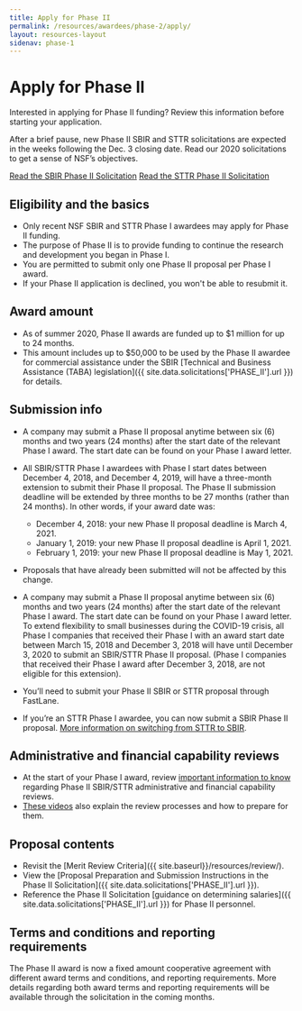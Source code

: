 ```yaml
---
title: Apply for Phase II
permalink: /resources/awardees/phase-2/apply/
layout: resources-layout
sidenav: phase-1
---
```


# Apply for Phase II

Interested in applying for Phase II funding? Review this information before starting your application.

After a brief pause, new Phase II SBIR and STTR solicitations are expected in the weeks following the Dec. 3 closing date. Read our 2020 solicitations to get a sense of NSF’s objectives.

<a class="usa-button usa-button-primary button-arrow" href="{{ site.data.solicitations['PHASE_II'].url }}">
  Read the SBIR Phase II Solicitation</a>

<a class="usa-button usa-button-primary button-arrow" href="{{ site.data.solicitations['STTR_PHASE_II'].url }}">
Read the STTR Phase II Solicitation</a>

## Eligibility and the basics

- Only recent NSF SBIR and STTR Phase I awardees may apply for Phase II funding.
- The purpose of Phase II is to provide funding to continue the research and development you began in Phase I.
- You are permitted to submit only one Phase II proposal per Phase I award.
- If your Phase II application is declined, you won't be able to resubmit it.

## Award amount 

- As of summer 2020, Phase II awards are funded up to $1 million for up to 24 months.
- This amount includes up to $50,000 to be used by the Phase II awardee for commercial assistance under the SBIR [Technical and Business Assistance (TABA) legislation]({{ site.data.solicitations['PHASE_II'].url }}) for details.

## Submission info

- A company may submit a Phase II proposal anytime between six (6) months and two years (24 months) after the start date of the relevant Phase I award. The start date can be found on your Phase I award letter.
- All SBIR/STTR Phase I awardees with Phase I start dates between December 4, 2018, and December 4, 2019, will have a three-month extension to submit their Phase II proposal. The Phase II submission deadline will be extended by three months to be 27 months (rather than 24 months). In other words, if your award date was:

  * December 4, 2018: your new Phase II proposal deadline is March 4, 2021.
  * January 1, 2019: your new Phase II proposal deadline is April 1, 2021.
  * February 1, 2019: your new Phase II proposal deadline is May 1, 2021.

- Proposals that have already been submitted will not be affected by this change.
- A company may submit a Phase II proposal anytime between six (6) months and two years (24 months) after the start date of the relevant Phase I award. The start date can be found on your Phase I award letter. To extend flexibility to small businesses during the COVID-19 crisis, all Phase I companies that received their Phase I with an award start date between March 15, 2018 and December 3, 2018 will have until December 3, 2020 to submit an SBIR/STTR Phase II proposal. (Phase I companies that received their Phase I award after December 3, 2018, are not eligible for this extension).
- You’ll need to submit your Phase II SBIR or STTR proposal through FastLane.
- If you’re an STTR Phase I awardee, you can now submit a SBIR Phase II proposal. [More information on switching from STTR to SBIR](http://www.nsf.gov/publications/pub_summ.jsp?ods_key=nsf14103).

## Administrative and financial capability reviews

- At the start of your Phase I award, review [important information to know](http://www.nsf.gov/bfa/dias/caar/sbirrev.jsp) regarding Phase II SBIR/STTR administrative and financial capability reviews.
- [These videos](https://www.youtube.com/playlist?list=PLGhBP1C7iCOmI1p5UtqYCXzmUL9SzSApv) also explain the review processes and how to prepare for them.

## Proposal contents

- Revisit the [Merit Review Criteria]({{ site.baseurl}}/resources/review/).
- View the [Proposal Preparation and Submission Instructions in the Phase II Solicitation]({{ site.data.solicitations['PHASE_II'].url }}).
- Reference the Phase II Solicitation [guidance on determining salaries]({{ site.data.solicitations['PHASE_II'].url }}) for Phase II personnel.

## Terms and conditions and reporting requirements

The Phase II award is now a fixed amount cooperative agreement with different award terms and conditions, and reporting requirements. More details regarding both award terms and reporting requirements will be available through the solicitation in the coming months.   


